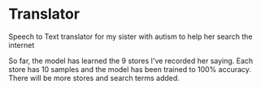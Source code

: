 # Translator
Speech to Text translator for my sister with autism to help her search the internet

So far, the model has learned the 9 stores I've recorded her saying. Each store has 10 samples and the model has been trained to 100% accuracy. There will be more stores and search terms added. 
